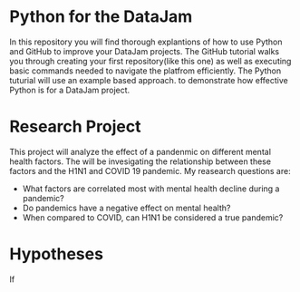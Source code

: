 # Python for the DataJam

In this repository you will find thorough explantions of how to use Python and GitHub to improve your DataJam projects. The GitHub tutorial walks you through creating your first repository(like this one) as well as executing basic commands needed to navigate the platfrom efficiently. The Python tuturial will use an example based approach. to demonstrate how effective Python is for a DataJam project. 

# Research Project

This project will analyze the effect of a pandenmic on different mental health factors. The will be invesigating the relationship between these factors and the H1N1 and COVID 19 pandemic. My reasearch questions are: 
* What factors are correlated most with mental health decline during a pandemic?
* Do pandemics have a negative effect on mental health?
* When compared to COVID, can H1N1 be considered a true pandemic? 

# Hypotheses

If 
  
